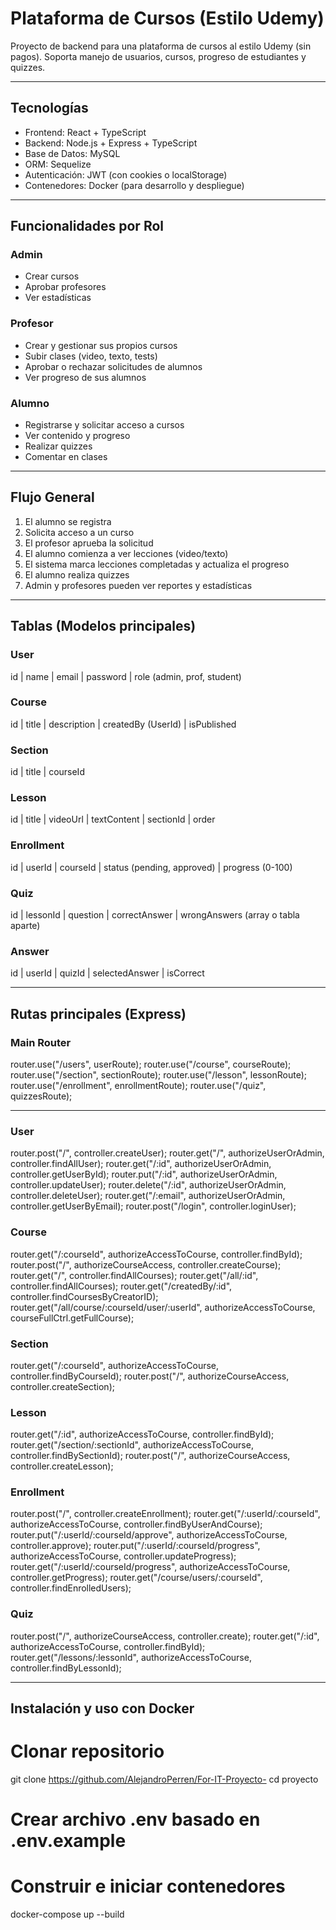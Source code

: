 # Plataforma de Cursos (Estilo Udemy)

Proyecto de backend para una plataforma de cursos al estilo Udemy (sin pagos). Soporta manejo de usuarios, cursos, progreso de estudiantes y quizzes.

---

## Tecnologías

- Frontend: React + TypeScript
- Backend: Node.js + Express + TypeScript
- Base de Datos: MySQL
- ORM: Sequelize
- Autenticación: JWT (con cookies o localStorage)
- Contenedores: Docker (para desarrollo y despliegue)

---

## Funcionalidades por Rol

### Admin
- Crear cursos
- Aprobar profesores
- Ver estadísticas

### Profesor
- Crear y gestionar sus propios cursos
- Subir clases (video, texto, tests)
- Aprobar o rechazar solicitudes de alumnos
- Ver progreso de sus alumnos

### Alumno
- Registrarse y solicitar acceso a cursos
- Ver contenido y progreso
- Realizar quizzes
- Comentar en clases

---

## Flujo General

1. El alumno se registra  
2. Solicita acceso a un curso  
3. El profesor aprueba la solicitud  
4. El alumno comienza a ver lecciones (video/texto)  
5. El sistema marca lecciones completadas y actualiza el progreso  
6. El alumno realiza quizzes  
7. Admin y profesores pueden ver reportes y estadísticas  

---

## Tablas (Modelos principales)

### User
id | name | email | password | role (admin, prof, student)

### Course
id | title | description | createdBy (UserId) | isPublished

### Section
id | title | courseId

### Lesson
id | title | videoUrl | textContent | sectionId | order

### Enrollment
id | userId | courseId | status (pending, approved) | progress (0-100)

### Quiz
id | lessonId | question | correctAnswer | wrongAnswers (array o tabla aparte)

### Answer
id | userId | quizId | selectedAnswer | isCorrect

---

## Rutas principales (Express)

### Main Router
router.use("/users", userRoute);
router.use("/course", courseRoute);
router.use("/section", sectionRoute);
router.use("/lesson", lessonRoute);
router.use("/enrollment", enrollmentRoute);
router.use("/quiz", quizzesRoute);

---

### User
router.post("/", controller.createUser);
router.get("/", authorizeUserOrAdmin, controller.findAllUser);
router.get("/:id", authorizeUserOrAdmin, controller.getUserById);
router.put("/:id", authorizeUserOrAdmin, controller.updateUser);
router.delete("/:id", authorizeUserOrAdmin, controller.deleteUser);
router.get("/:email", authorizeUserOrAdmin, controller.getUserByEmail);
router.post("/login", controller.loginUser);

### Course
router.get("/:courseId", authorizeAccessToCourse, controller.findById);
router.post("/", authorizeCourseAccess, controller.createCourse);
router.get("/", controller.findAllCourses);
router.get("/all/:id", controller.findAllCourses);
router.get("/createdBy/:id", controller.findCoursesByCreatorID);
router.get("/all/course/:courseId/user/:userId", authorizeAccessToCourse, courseFullCtrl.getFullCourse);

### Section
router.get("/:courseId", authorizeAccessToCourse, controller.findByCourseId);
router.post("/", authorizeCourseAccess, controller.createSection);

### Lesson
router.get("/:id", authorizeAccessToCourse, controller.findById);
router.get("/section/:sectionId", authorizeAccessToCourse, controller.findBySectionId);
router.post("/", authorizeCourseAccess, controller.createLesson);

### Enrollment
router.post("/", controller.createEnrollment);
router.get("/:userId/:courseId", authorizeAccessToCourse, controller.findByUserAndCourse);
router.put("/:userId/:courseId/approve", authorizeAccessToCourse, controller.approve);
router.put("/:userId/:courseId/progress", authorizeAccessToCourse, controller.updateProgress);
router.get("/:userId/:courseId/progress", authorizeAccessToCourse, controller.getProgress);
router.get("/course/users/:courseId", controller.findEnrolledUsers);

### Quiz
router.post("/", authorizeCourseAccess, controller.create);
router.get("/:id", authorizeAccessToCourse, controller.findById);
router.get("/lessons/:lessonId", authorizeAccessToCourse, controller.findByLessonId);

---

## Instalación y uso con Docker

# Clonar repositorio
git clone https://github.com/AlejandroPerren/For-IT-Proyecto-
cd proyecto

# Crear archivo .env basado en .env.example

# Construir e iniciar contenedores
docker-compose up --build
